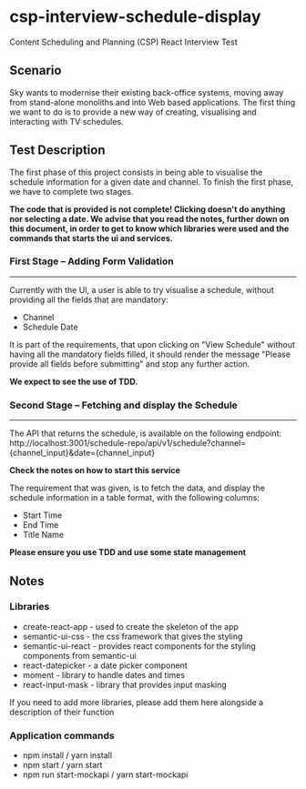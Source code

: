 # csp-interview-schedule-display
Content Scheduling and Planning (CSP) React Interview Test

## Scenario 
Sky wants to modernise their existing back-office systems, moving away from stand-alone monoliths and into Web based applications. The first thing we want to do is to provide a new way of creating, visualising and interacting with TV schedules.

## Test Description 
The first phase of this project consists in being able to visualise the schedule information for a given date and channel. To finish the first phase, we have to complete two stages.

**The code that is provided is not complete! Clicking doesn't do anything nor selecting a date. We advise that you read the notes, further down on this document, in order to get to know which libraries were used and the commands that starts the ui and services.** 

### First Stage – Adding Form Validation
----
Currently with the UI, a user is able to try visualise a schedule, without providing all the fields that are mandatory:
* Channel
* Schedule Date

It is part of the requirements, that upon clicking on "View Schedule" without having all the mandatory fields filled, it should render the message "Please provide all fields before submitting" and stop any further action.

**We expect to see the use of TDD.**

### Second Stage – Fetching and display the Schedule
----
The API that returns the schedule, is available on the following endpoint:
http://localhost:3001/schedule-repo/api/v1/schedule?channel={channel_input}&date={channel_input}

**Check the notes on how to start this service**

The requirement that was given, is to fetch the data, and display the schedule information in a table format, with the following columns:
* Start Time
* End Time
* Title Name

**Please ensure you use TDD and use some state management** 

## Notes
### Libraries
* create-react-app - used to create the skeleton of the app
* semantic-ui-css - the css framework that gives the styling
* semantic-ui-react - provides react components for the styling components from semantic-ui
* react-datepicker - a date picker component
* moment - library to handle dates and times
* react-input-mask - library that provides input masking

If you need to add more libraries, please add them here alongside a description of their function

### Application commands
* npm install / yarn install 
* npm start / yarn start
* npm run start-mockapi / yarn start-mockapi
